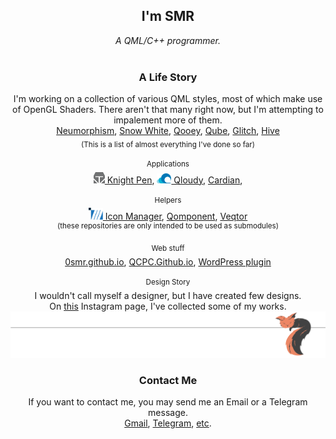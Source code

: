 <div align="center">

<h2><b>I'm SMR</b></h2>
<i>A QML/C++ programmer.</i><br><br>
<h3>A Life Story</h3>
I'm working on a collection of various QML styles,
most of which make use of OpenGL Shaders.
There aren't that many right now, but I'm attempting to impalement more of them.<br>
<a href="https://github.com/0smr/qml-neumorphism">Neumorphism</a>,
<a href="https://github.com/0smr/qml-snow-white">Snow White</a>,
<a href="https://github.com/0smr/qooey">Qooey</a>,
<a href="https://github.com/0smr/qube">Qube</a>,
<a href="https://github.com/0smr/glitch">Glitch</a>,
<a href="https://github.com/0smr/hive">Hive</a><br>
<sub>(This is a list of almost everything I've done so far)</sub>
<br><br>
<sup>Applications</sup><br>
<a href="https://github.com/0smr/knight-pen">
<img src="logo/knight-pen.svg" width="18px"> Knight Pen</a>,
<a href="https://github.com/0smr/qloudy">
<img src="logo/qloudy.svg" width="23px"> Qloudy</a>,
<a href="https://github.com/0smr/cardian">Cardian</a>,<br><br>
<sup>Helpers</sup><br>
<a href="https://github.com/0smr/icon-manager">
<img src="logo/icon-manager.svg" width="23px"> Icon Manager</a>,
<a href="https://github.com/0smr/qomponent">Qomponent</a>,
<a href="https://github.com/0smr/veqtor">Veqtor</a><br>
<sup>(these repositories are only intended to be used as submodules)</sup>
<br><br>
<sup>Web stuff</sup><br>
<a href="https://0smr.github.io">0smr.github.io</a>,
<a href="https://qcpc.github.io">QCPC.Github.io</a>,
<a href="https://github.com/0smr/smr-wp-plugin">WordPress plugin</a>
<br><br>
<sup>Design Story</sup><br>
I wouldn't call myself a designer, but I have created few designs.<br>
On <a href="https://www.instagram.com/one.red.little.fish">this</a>
Instagram page, I've collected some of my works.
<img src="logo/sleeping-fox.svg">
<h3>Contact Me</h3>
If you want to contact me, you may send me an Email or a Telegram message.<br>
<a href="mailto:seyyedmortezarazavi76@gmail.com">Gmail</a>,
<a href="s_m_r0.t.me">Telegram</a>,
<a href="https://0smr.github.io#contactMe">etc</a>.
</div>
